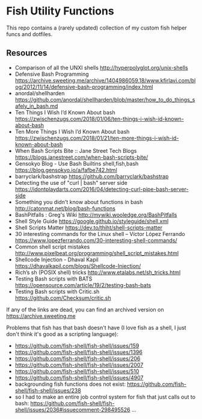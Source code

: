 # Fish Utility Functions

This repo contains a (rarely updated) collection of my custom fish helper funcs and dotfiles.

## Resources

 - Comparison of all the UNXI shells                                      http://hyperpolyglot.org/unix-shells
 - Defensive Bash Programming                                             https://archive.sweeting.me/archive/1404986059.18/www.kfirlavi.com/blog/2012/11/14/defensive-bash-programming/index.html
 - anordal/shellharden                                                    https://github.com/anordal/shellharden/blob/master/how_to_do_things_safely_in_bash.md
 - Ten Things I Wish I’d Known About bash                                 https://zwischenzugs.com/2018/01/06/ten-things-i-wish-id-known-about-bash
 - Ten More Things I Wish I’d Known About bash                            https://zwischenzugs.com/2018/01/21/ten-more-things-i-wish-id-known-about-bash
 - When Bash Scripts Bite :: Jane Street Tech Blogs                       https://blogs.janestreet.com/when-bash-scripts-bite/
 - Gensokyo Blog - Use Bash Builtins shell,fish,bash                      https://blog.gensokyo.io/a/fafbe742.html
 - barryclark/bashstrap                                                   https://github.com/barryclark/bashstrap
 - Detecting the use of "curl | bash" server side                         https://idontplaydarts.com/2016/04/detecting-curl-pipe-bash-server-side
 - Something you didn't know about functions in bash                      http://catonmat.net/blog/bash-functions
 - BashPitfalls : Greg's Wiki                                             http://mywiki.wooledge.org/BashPitfalls
 - Shell Style Guide                                                      https://google.github.io/styleguide/shell.xml
 - Shell Scripts Matter                                                   https://dev.to/thiht/shell-scripts-matter
 - 30 interesting commands for the Linux shell – Víctor López Ferrando    https://www.lopezferrando.com/30-interesting-shell-commands/
 - Common shell script mistakes                                           http://www.pixelbeat.org/programming/shell_script_mistakes.html
 - Shellcode Injection - Dhaval Kapil                                     https://dhavalkapil.com/blogs/Shellcode-Injection/
 - Rich’s sh (POSIX shell) tricks                                         http://www.etalabs.net/sh_tricks.html
 - Testing Bash scripts with BATS                                         https://opensource.com/article/19/2/testing-bash-bats
 - Testing Bash scripts with Critic.sh                                    https://github.com/Checksum/critic.sh

If any of the links are dead, you can find an archived version on https://archive.sweeting.me

Problems that fish has that bash doesn't have (I love fish as a shell, I just don't think it's good as a scripting language):

- https://github.com/fish-shell/fish-shell/issues/159
- https://github.com/fish-shell/fish-shell/issues/1396
- https://github.com/fish-shell/fish-shell/issues/206
- https://github.com/fish-shell/fish-shell/issues/2007
- https://github.com/fish-shell/fish-shell/issues/510
- https://github.com/fish-shell/fish-shell/issues/4907
- backgrounding fish functions does not exist: https://github.com/fish-shell/fish-shell/issues/238
- so I had to make an entire job control system for fish that just calls out to bash: https://github.com/fish-shell/fish-shell/issues/2036#issuecomment-298495526 …

